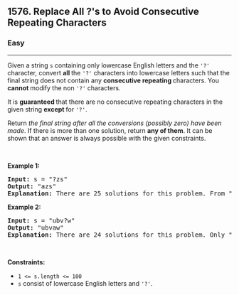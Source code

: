 <h2>1576. Replace All ?'s to Avoid Consecutive Repeating Characters</h2><h3>Easy</h3><hr><div><p>Given a string <code>s</code> containing only lowercase English letters and the <code>'?'</code> character, convert <strong>all </strong>the <code>'?'</code> characters into lowercase letters such that the final string does not contain any <strong>consecutive repeating </strong>characters. You <strong>cannot </strong>modify the non <code>'?'</code> characters.</p>

<p>It is <strong>guaranteed </strong>that there are no consecutive repeating characters in the given string <strong>except </strong>for <code>'?'</code>.</p>

<p>Return <em>the final string after all the conversions (possibly zero) have been made</em>. If there is more than one solution, return <strong>any of them</strong>. It can be shown that an answer is always possible with the given constraints.</p>

<p>&nbsp;</p>
<p><strong>Example 1:</strong></p>

<pre><strong>Input:</strong> s = "?zs"
<strong>Output:</strong> "azs"
<strong>Explanation:</strong> There are 25 solutions for this problem. From "azs" to "yzs", all are valid. Only "z" is an invalid modification as the string will consist of consecutive repeating characters in "zzs".
</pre>

<p><strong>Example 2:</strong></p>

<pre><strong>Input:</strong> s = "ubv?w"
<strong>Output:</strong> "ubvaw"
<strong>Explanation:</strong> There are 24 solutions for this problem. Only "v" and "w" are invalid modifications as the strings will consist of consecutive repeating characters in "ubvvw" and "ubvww".
</pre>

<p>&nbsp;</p>
<p><strong>Constraints:</strong></p>

<ul>
	<li><code>1 &lt;= s.length &lt;= 100</code></li>
	<li><code>s</code> consist of lowercase English letters and <code>'?'</code>.</li>
</ul>
</div>